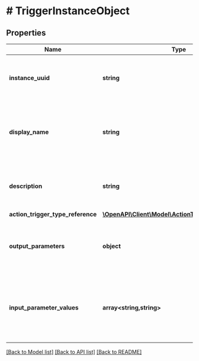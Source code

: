 # # TriggerInstanceObject

## Properties

Name | Type | Description | Notes
------------ | ------------- | ------------- | -------------
**instance_uuid** | **string** | Id to uniquely identify trigger in instance list. | [optional]
**display_name** | **string** | Trigger display name.  This is for display name, hence ready-only. | [optional] [readonly]
**description** | **string** | The description of the trigger instance in the rule. | [optional]
**action_trigger_type_reference** | [**\OpenAPI\Client\Model\ActionTriggerTypeReference**](ActionTriggerTypeReference.md) |  |
**output_parameters** | **object** | The trigger output parameter descriptors.  Came from trigger type. | [optional] [readonly]
**input_parameter_values** | **array<string,string>** | The trigger or action required input parameter value map, or the output parameters. | [optional]

[[Back to Model list]](../../README.md#models) [[Back to API list]](../../README.md#endpoints) [[Back to README]](../../README.md)

